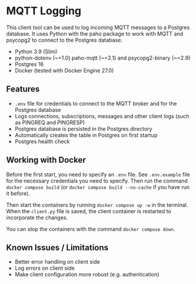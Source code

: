 # MQTT Logging

This client tool can be used to log incoming MQTT messages to a Postgres database. It uses Python with the paho package to work with MQTT and psycopg2 to connect to the Postgres database.

* Python 3.9 (Slim)
* python-dotenv (\~=1.0) paho-mqtt (\~=2.1) and psycopg2-binary (\~=2.9)
* Postgres 16
* Docker (tested with Docker Engine 27.0)

## Features

* `.env` file for credentials to connect to the MQTT broker and for the Postgres database
* Logs connections, subscriptions, messages and other client logs (such as PINGREQ and PINGRESP)
* Postgres database is persisted in the Postgres directory
* Automatically creates the table in Postgres on first startup
* Postgres health check

## Working with Docker

Before the first start, you need to specify an `.env` file. See `.env.example` file for the necessary credentials you need to specify. Then run the command `docker compose build` (or `docker compose build --no-cache` if you have run it before).

Then start the containers by running `docker compose up -w` in the terminal. When the `client.py` file is saved, the client container is restarted to incorporate the changes.

You can stop the containers with the command `docker compose down`.

## Known Issues / Limitations

* Better error handling on client side
* Log errors on client side
* Make client configuration more robust (e.g. authentication)
